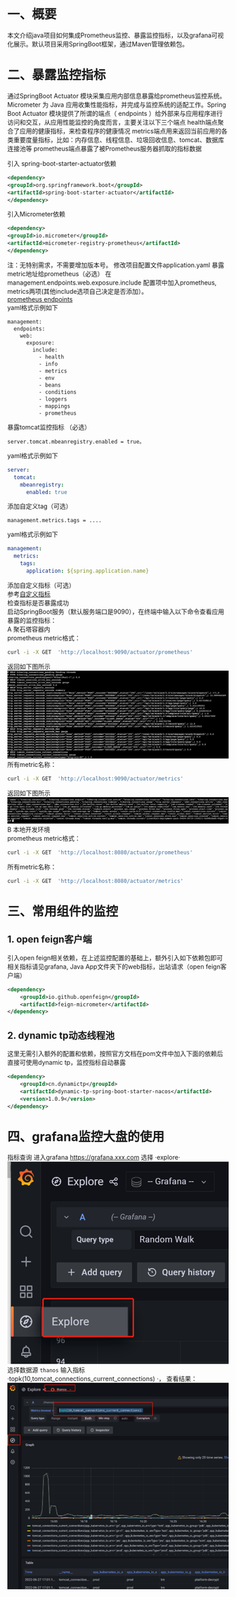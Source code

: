 # 一、概要
本文介绍java项目如何集成Prometheus监控、暴露监控指标，以及grafana可视化展示。默认项目采用SpringBoot框架，通过Maven管理依赖包。
# 二、暴露监控指标
通过SpringBoot Actuator 模块采集应用内部信息暴露给prometheus监控系统。Micrometer 为 Java 应用收集性能指标，并完成与监控系统的适配工作。Spring Boot Actuator 模块提供了所谓的端点（ endpoints ）给外部来与应用程序进行访问和交互，从应用性能监控的角度而言，主要关注以下三个端点
health端点聚合了应用的健康指标，来检查程序的健康情况
metrics端点用来返回当前应用的各类重要度量指标，比如：内存信息、线程信息、垃圾回收信息、tomcat、数据库连接池等
prometheus端点暴露了被Prometheus服务器抓取的指标数据

引入 spring-boot-starter-actuator依赖
```xml
<dependency>
<groupId>org.springframework.boot</groupId>
<artifactId>spring-boot-starter-actuator</artifactId>
</dependency>
```
引入Micrometer依赖
```xml
<dependency> 
<groupId>io.micrometer</groupId> 
<artifactId>micrometer-registry-prometheus</artifactId> 
</dependency>
```
注：无特别需求，不需要增加版本号。
修改项目配置文件application.yaml
暴露metric地址给prometheus（必选）
在management.endpoints.web.exposure.include 配置项中加入prometheus, metrics两项(其他include选项自己决定是否添加）。<br>
[prometheus endpoints](https://docs.spring.io/spring-boot/docs/current/reference/htmlsingle/#actuator.metrics.export.prometheus)<br>
yaml格式示例如下
```YMAL
management:
  endpoints:
    web:
      exposure:
        include:
          - health
          - info
          - metrics
          - env
          - beans
          - conditions
          - loggers
          - mappings
          - prometheus
```
暴露tomcat监控指标 （必选）
```properties
server.tomcat.mbeanregistry.enabled = true。
```
yaml格式示例如下
```YAML
server:
  tomcat:
    mbeanregistry:
      enabled: true
```
添加自定义tag（可选）
```properties
management.metrics.tags = ....
```
yaml格式示例如下
```YAML
management: 
  metrics:
    tags:
      application: ${spring.application.name}
```
 添加自定义指标（可选）<br>
参考[自定义指标](https://docs.spring.io/spring-boot/docs/current/reference/htmlsingle/#actuator.metrics.registering-custom)<br>
检查指标是否暴露成功<br>
启动SpringBoot服务（默认服务端口是9090），在终端中输入以下命令查看应用暴露的监控指标：<br>
A 聚石塔容器内<br>
prometheus metric格式：
```Bash
curl -i -X GET  'http://localhost:9090/actuator/prometheus'
```
返回如下图所示
![](https://github.com/liyy20/Prometheus-Note/blob/main/img/img2.png)
所有metric名称：
```Bash
curl -i -X GET  'http://localhost:9090/actuator/metrics'
```
返回如下图所示
![](https://github.com/liyy20/Prometheus-Note/blob/main/img/img1.png)
B 本地开发环境<br>
prometheus metric格式：
```Bash
curl -i -X GET  'http://localhost:8080/actuator/prometheus'
```
所有metric名称：
```Bash
curl -i -X GET  'http://localhost:8080/actuator/metrics'
```
# 三、常用组件的监控
## 1. open feign客户端
引入open feign相关依赖，在上述监控配置的基础上，额外引入如下依赖包即可
相关指标请见grafana, Java App文件夹下的web指标，出站请求（open feign客户端）
```xml
<dependency>
    <groupId>io.github.openfeign</groupId>
    <artifactId>feign-micrometer</artifactId>
</dependency>
```
## 2. dynamic tp动态线程池
这里无需引入额外的配置和依赖，按照官方文档在pom文件中加入下面的依赖后直接可使用dynamic tp，监控指标自动暴露
```xml
<dependency>
    <groupId>cn.dynamictp</groupId>
    <artifactId>dynamic-tp-spring-boot-starter-nacos</artifactId>
    <version>1.0.9</version>
</dependency>
```
# 四、grafana监控大盘的使用
指标查询
进入grafana https://grafana.xxx.com
选择 ·explore·
![](https://github.com/liyy20/Prometheus-Note/blob/main/img/img3.png)
选择数据源 `thanos`
输入指标 ·topk(10,tomcat_connections_current_connections) ·， 查看结果：
![](https://github.com/liyy20/Prometheus-Note/blob/main/img/img4.png)


